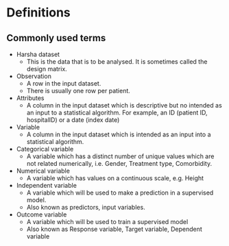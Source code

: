 # Definitions

## Commonly used terms
* Harsha dataset
  * This is the data that is to be analysed. It is sometimes called the design matrix.
* Observation
  * A row in the input dataset.
  * There is usually one row per patient.
* Attributes
  * A column in the input dataset which is descriptive but no intended as an input to a statistical algorithm. For example, an ID (patient ID, hospitalID) or a date (index date)
* Variable
  * A column in the input dataset which is intended as an input into a statistical algorithm.
* Categorical variable
  * A variable which has a distinct number of unique values which are not related numerically, i.e. Gender, Treatment type, Comorbidity.
* Numerical variable  
  * A variable which has values on a continuous scale, e.g. Height
* Independent variable
  * A variable which will be used to make a prediction in a supervised model.
  * Also known as predictors, input variables.
* Outcome variable
  * A variable which will be used to train a supervised model
  * Also known as Response variable, Target variable, Dependent variable
